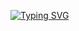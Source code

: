 [![Typing SVG](https://readme-typing-svg.demolab.com?font=Fira+Code&pause=1000&width=435&lines=Frontend+developer;UX%2FUI+designer;Passionate+universal+developer+I+am)](https://git.io/typing-svg)

